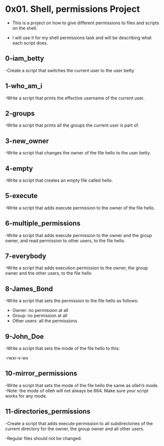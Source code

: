 # 0x01. Shell, permissions Project

* This is a project on how to give different permissions to files and scripts on the shell.

- I will use it for my shell permissions task and will be describing what each script does.
## 0-iam_betty
-Create a script that switches the current user to the user betty
## 1-who_am_i
-Write a script that prints the effective username of the current user.
## 2-groups
-Write a script that prints all the groups the current user is part of.
## 3-new_owner
-Write a script that changes the owner of the file hello to the user betty.
## 4-empty
-Write a script that creates an empty file called hello.
## 5-execute
-Write a script that adds execute permission to the owner of the file hello.
## 6-multiple_permissions
-Write a script that adds execute permission to the owner and the group owner, and read permission to other users, to the file hello.
## 7-everybody
-Write a script that adds execution permission to the owner, the group owner and the other users, to the file hello
## 8-James_Bond
-Write a script that sets the permission to the file hello as follows:

* Owner: no permission at all
* Group: no permission at all
* Other users: all the permissions
## 9-John_Doe
-Write a script that sets the mode of the file hello to this:

-rwxr-x-wx
## 10-mirror_permissions
-Write a script that sets the mode of the file hello the same as olleh’s mode.
-Note: the mode of olleh will not always be 664. Make sure your script works for any mode.
## 11-directories_permissions
-Create a script that adds execute permission to all subdirectories of the current directory for the owner, the group owner and all other users.

-Regular files should not be changed.
